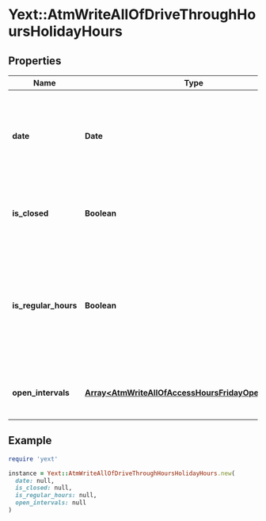 # Yext::AtmWriteAllOfDriveThroughHoursHolidayHours

## Properties

| Name | Type | Description | Notes |
| ---- | ---- | ----------- | ----- |
| **date** | **Date** | Date on which the holiday hours will be in effect. Cannot be in the past.   Date must be on or after 1970-01-01 Date must be before or on 2038-01-01 |  |
| **is_closed** | **Boolean** | Indicates if the drive-through hours are \&quot;closed\&quot; on on the given date. | [optional] |
| **is_regular_hours** | **Boolean** | Indicates whether the holiday hours are the same as the regular business hours for the given date. If set to true, we will update the holiday hours if the regular business hours change for the date&#39;s day of the week. | [optional] |
| **open_intervals** | [**Array&lt;AtmWriteAllOfAccessHoursFridayOpenIntervals&gt;**](AtmWriteAllOfAccessHoursFridayOpenIntervals.md) | Contains the time intervals for which the Entity&#39;s drive-through is open on the specified date. | [optional] |

## Example

```ruby
require 'yext'

instance = Yext::AtmWriteAllOfDriveThroughHoursHolidayHours.new(
  date: null,
  is_closed: null,
  is_regular_hours: null,
  open_intervals: null
)
```

